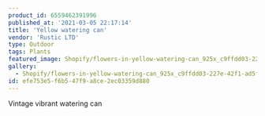 ```yaml
---
product_id: 6559462391996
published_at: '2021-03-05 22:17:14'
title: 'Yellow watering can'
vendor: 'Rustic LTD'
type: Outdoor
tags: Plants
featured_image: Shopify/flowers-in-yellow-watering-can_925x_c9ffdd03-227e-42f1-ad5f-894a82428a96.jpg
gallery:
  - Shopify/flowers-in-yellow-watering-can_925x_c9ffdd03-227e-42f1-ad5f-894a82428a96.jpg
id: efe753e5-f6b5-47f9-a8ce-2ec03359d880
---
```

<p>Vintage vibrant watering can</p>
